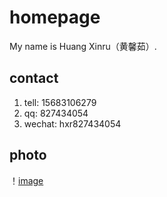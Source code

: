 # homepage
My name is Huang Xinru（黄馨茹）.
 
 ## contact  
 1. tell: 15683106279
 2. qq: 827434054
 3. wechat: hxr827434054

## photo
！[image](https://github.com/hxr123321/homepage/blob/master/照片.jpg)
